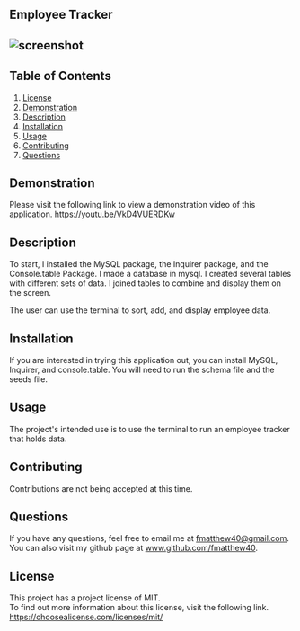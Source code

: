 ## Employee Tracker

  ## ![screenshot](https://img.shields.io/badge/License-MIT-blue.svg)


  ## Table of Contents
  1.  [License](#license)
  2.  [Demonstration](#demonstration)
  3.  [Description](#description)
  4.  [Installation](#installation)
  5.  [Usage](#usage)
  6.  [Contributing](#contributing)
  7.  [Questions](#questions)

 ## Demonstration
 Please visit the following link to view a demonstration video of this application. 
 https://youtu.be/VkD4VUERDKw
 

 ## Description
 To start, I installed the MySQL package, the Inquirer package, and the Console.table Package.  I made a database in mysql.  I created several tables with different sets of data.  I joined tables to combine and display them on the screen.  

 The user can use the terminal to sort, add, and display employee data.  

 ## Installation 
 If you are interested in trying this application out, you can install MySQL, Inquirer, and console.table.  You will need to run the schema file and the seeds file.  

 ## Usage 
 The project's intended use is to use the terminal to run an employee tracker that holds data.  

 ## Contributing 
 Contributions are not being accepted at this time. 

 ## Questions
 If you have any questions, feel free to email me at fmatthew40@gmail.com. 
 You can also visit my github page at www.github.com/fmatthew40.
 
 ## License 
 This project has a project license of MIT.  
 To find out more information about this license, visit the following link.
 https://choosealicense.com/licenses/mit/


